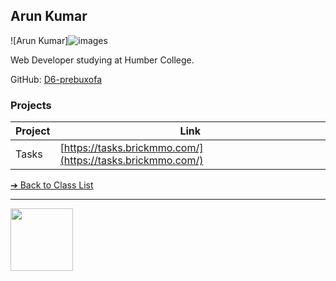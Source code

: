 <style>@import url("//readme.codeadam.ca/readme.css");</style>

## Arun Kumar

![Arun Kumar]![images](https://github.com/user-attachments/assets/0cbf2bbb-e993-40ac-abbe-516c88cd776f)



Web Developer studying at Humber College.

GitHub: [D6-prebuxofa](https://github.com/D6-prebuxofa)

### Projects

| Project | Link |
| ------- | ---- |
| Tasks   | [https://tasks.brickmmo.com/](https://tasks.brickmmo.com/) |

[&#10132; Back to Class List](/)

---

<a href="https://brickmmo.com">
<img src="https://brickmmo.com/images/brickmmo-logo-horizontal.jpg" width="100">
</a>

